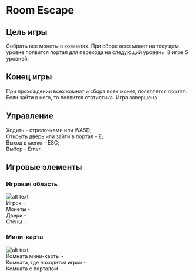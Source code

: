 # Room Escape

## Цель игры
Собрать все монеты в комнатах. При сборе всех монет на текущем уровне появится
портал для перехода на следующий уровень. В игре 5 уровней.

## Конец игры
При прохождении всех комнат и сбора всех монет, появляется портал. Если зайти в 
него, то появится статистика. Игра завершена.

## Управление
Ходить - стрелочками или WASD;<br/>
Открыть дверь или зайти в портал - E;<br/>
Выход в меню - ESC;<br/>
Выбор - Enter.

## Игровые элементы
### Игровая область
![alt text](https://drive.google.com/open?id=1OKjPiLy1i66LacU3hT3pXi_ejTkfN5wZ)<br/>
Игрок - [](/resources/sprites/player.png)<br/>
Монеты - <br/>
Двери - <br/>
Стены -
### Мини-карта
![alt text](https://drive.google.com/open?id=18DWpqU-x3kjIerFA30TlGmRpGL0PMppD)<br/>
Комната мини-карты - <br/>
Комната, где находится игрок - <br/>
Комната с порталом -  

